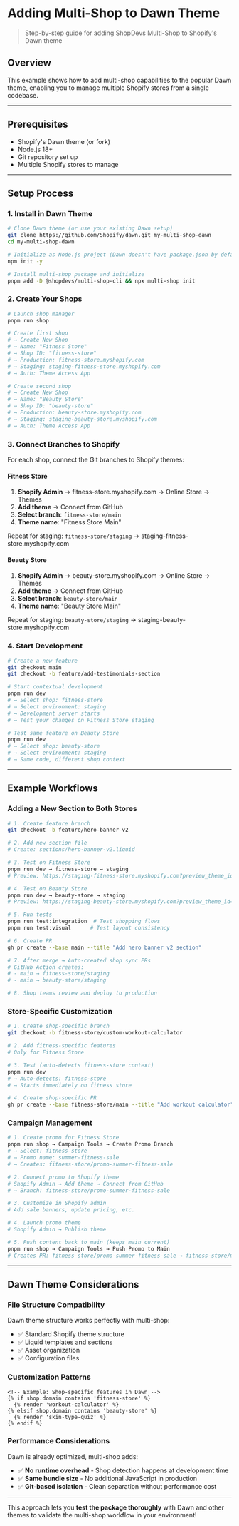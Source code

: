 # Adding Multi-Shop to Dawn Theme

> Step-by-step guide for adding ShopDevs Multi-Shop to Shopify's Dawn theme

## Overview

This example shows how to add multi-shop capabilities to the popular Dawn theme, enabling you to manage multiple Shopify stores from a single codebase.

---

## Prerequisites

- Shopify's Dawn theme (or fork)
- Node.js 18+
- Git repository set up
- Multiple Shopify stores to manage

---

## Setup Process

### 1. Install in Dawn Theme

```bash
# Clone Dawn theme (or use your existing Dawn setup)
git clone https://github.com/Shopify/dawn.git my-multi-shop-dawn
cd my-multi-shop-dawn

# Initialize as Node.js project (Dawn doesn't have package.json by default)
npm init -y

# Install multi-shop package and initialize
pnpm add -D @shopdevs/multi-shop-cli && npx multi-shop init
```

### 2. Create Your Shops

```bash
# Launch shop manager
pnpm run shop

# Create first shop
# → Create New Shop
# → Name: "Fitness Store"
# → Shop ID: "fitness-store"  
# → Production: fitness-store.myshopify.com
# → Staging: staging-fitness-store.myshopify.com
# → Auth: Theme Access App

# Create second shop
# → Create New Shop  
# → Name: "Beauty Store"
# → Shop ID: "beauty-store"
# → Production: beauty-store.myshopify.com
# → Staging: staging-beauty-store.myshopify.com
# → Auth: Theme Access App
```

### 3. Connect Branches to Shopify

For each shop, connect the Git branches to Shopify themes:

#### Fitness Store
1. **Shopify Admin** → fitness-store.myshopify.com → Online Store → Themes
2. **Add theme** → Connect from GitHub
3. **Select branch**: `fitness-store/main`
4. **Theme name**: "Fitness Store Main"

Repeat for staging: `fitness-store/staging` → staging-fitness-store.myshopify.com

#### Beauty Store  
1. **Shopify Admin** → beauty-store.myshopify.com → Online Store → Themes
2. **Add theme** → Connect from GitHub
3. **Select branch**: `beauty-store/main`
4. **Theme name**: "Beauty Store Main"

Repeat for staging: `beauty-store/staging` → staging-beauty-store.myshopify.com

### 4. Start Development

```bash
# Create a new feature
git checkout main
git checkout -b feature/add-testimonials-section

# Start contextual development  
pnpm run dev
# → Select shop: fitness-store
# → Select environment: staging
# → Development server starts
# → Test your changes on Fitness Store staging

# Test same feature on Beauty Store
pnpm run dev
# → Select shop: beauty-store  
# → Select environment: staging
# → Same code, different shop context
```

---

## Example Workflows

### Adding a New Section to Both Stores

```bash
# 1. Create feature branch
git checkout -b feature/hero-banner-v2

# 2. Add new section file
# Create: sections/hero-banner-v2.liquid

# 3. Test on Fitness Store
pnpm run dev → fitness-store → staging
# Preview: https://staging-fitness-store.myshopify.com?preview_theme_id=...

# 4. Test on Beauty Store  
pnpm run dev → beauty-store → staging
# Preview: https://staging-beauty-store.myshopify.com?preview_theme_id=...

# 5. Run tests
pnpm run test:integration  # Test shopping flows
pnpm run test:visual      # Test layout consistency

# 6. Create PR
gh pr create --base main --title "Add hero banner v2 section"

# 7. After merge → Auto-created shop sync PRs
# GitHub Action creates:
# - main → fitness-store/staging  
# - main → beauty-store/staging

# 8. Shop teams review and deploy to production
```

### Store-Specific Customization

```bash
# 1. Create shop-specific branch  
git checkout -b fitness-store/custom-workout-calculator

# 2. Add fitness-specific features
# Only for Fitness Store

# 3. Test (auto-detects fitness-store context)
pnpm run dev
# → Auto-detects: fitness-store
# → Starts immediately on fitness store

# 4. Create shop-specific PR
gh pr create --base fitness-store/main --title "Add workout calculator"
```

### Campaign Management

```bash
# 1. Create promo for Fitness Store
pnpm run shop → Campaign Tools → Create Promo Branch
# → Select: fitness-store
# → Promo name: summer-fitness-sale
# → Creates: fitness-store/promo-summer-fitness-sale

# 2. Connect promo to Shopify theme
# Shopify Admin → Add theme → Connect from GitHub
# → Branch: fitness-store/promo-summer-fitness-sale

# 3. Customize in Shopify admin  
# Add sale banners, update pricing, etc.

# 4. Launch promo theme
# Shopify Admin → Publish theme

# 5. Push content back to main (keeps main current)
pnpm run shop → Campaign Tools → Push Promo to Main
# Creates PR: fitness-store/promo-summer-fitness-sale → fitness-store/main
```

---

## Dawn Theme Considerations

### File Structure Compatibility

Dawn theme structure works perfectly with multi-shop:
- ✅ Standard Shopify theme structure
- ✅ Liquid templates and sections
- ✅ Asset organization  
- ✅ Configuration files

### Customization Patterns

```liquid
<!-- Example: Shop-specific features in Dawn -->
{% if shop.domain contains 'fitness-store' %}
  {% render 'workout-calculator' %}
{% elsif shop.domain contains 'beauty-store' %}
  {% render 'skin-type-quiz' %}
{% endif %}
```

### Performance Considerations

Dawn is already optimized, multi-shop adds:
- ✅ **No runtime overhead** - Shop detection happens at development time
- ✅ **Same bundle size** - No additional JavaScript in production
- ✅ **Git-based isolation** - Clean separation without performance cost

---

This approach lets you **test the package thoroughly** with Dawn and other themes to validate the multi-shop workflow in your environment!